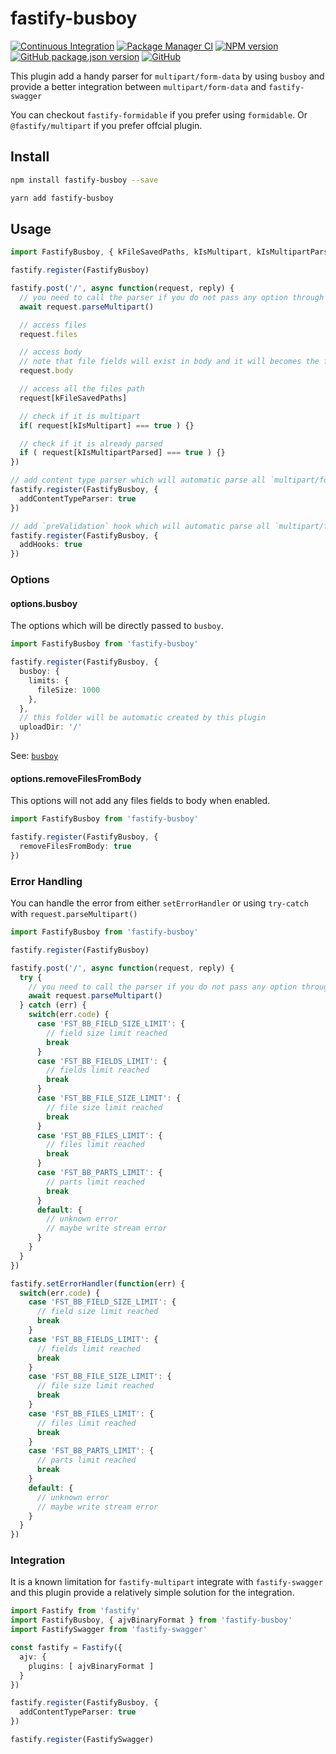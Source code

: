 # fastify-busboy

[![Continuous Integration](https://github.com/climba03003/fastify-busboy/actions/workflows/ci.yml/badge.svg)](https://github.com/climba03003/fastify-busboy/actions/workflows/ci.yml)
[![Package Manager CI](https://github.com/climba03003/fastify-busboy/actions/workflows/package-manager-ci.yml/badge.svg)](https://github.com/climba03003/fastify-busboy/actions/workflows/package-manager-ci.yml)
[![NPM version](https://img.shields.io/npm/v/fastify-busboy.svg?style=flat)](https://www.npmjs.com/package/fastify-busboy)
[![GitHub package.json version](https://img.shields.io/github/package-json/v/climba03003/fastify-busboy)](https://github.com/climba03003/fastify-busboy)
[![GitHub](https://img.shields.io/github/license/climba03003/fastify-busboy)](https://github.com/climba03003/fastify-busboy)

This plugin add a handy parser for `multipart/form-data` by using `busboy` and provide a better integration between `multipart/form-data` and `fastify-swagger`

You can checkout `fastify-formidable` if you prefer using `formidable`. Or `@fastify/multipart` if you prefer offcial plugin.

## Install

```bash
npm install fastify-busboy --save

yarn add fastify-busboy
```

## Usage

```ts
import FastifyBusboy, { kFileSavedPaths, kIsMultipart, kIsMultipartParsed } from 'fastify-busboy'

fastify.register(FastifyBusboy)

fastify.post('/', async function(request, reply) {
  // you need to call the parser if you do not pass any option through plugin registration
  await request.parseMultipart()

  // access files
  request.files

  // access body
  // note that file fields will exist in body and it will becomes the file path saved on disk
  request.body

  // access all the files path
  request[kFileSavedPaths]

  // check if it is multipart
  if( request[kIsMultipart] === true ) {}

  // check if it is already parsed
  if ( request[kIsMultipartParsed] === true ) {}
})

// add content type parser which will automatic parse all `multipart/form-data` found
fastify.register(FastifyBusboy, {
  addContentTypeParser: true
})

// add `preValidation` hook which will automatic parse all `multipart/form-data` found
fastify.register(FastifyBusboy, {
  addHooks: true
})
```

### Options

#### options.busboy

The options which will be directly passed to `busboy`.

```ts
import FastifyBusboy from 'fastify-busboy'

fastify.register(FastifyBusboy, {
  busboy: {
    limits: {
      fileSize: 1000
    },
  },
  // this folder will be automatic created by this plugin
  uploadDir: '/'
})
```

See: [`busboy`](https://github.com/mscdex/busboy/tree/master#exports)

#### options.removeFilesFromBody

This options will not add any files fields to body when enabled.

```ts
import FastifyBusboy from 'fastify-busboy'

fastify.register(FastifyBusboy, {
  removeFilesFromBody: true
})
```

### Error Handling

You can handle the error from either `setErrorHandler` or using `try-catch` with `request.parseMultipart()`

```ts
import FastifyBusboy from 'fastify-busboy'

fastify.register(FastifyBusboy)

fastify.post('/', async function(request, reply) {
  try {
    // you need to call the parser if you do not pass any option through plugin registration
    await request.parseMultipart()
  } catch (err) {
    switch(err.code) {
      case 'FST_BB_FIELD_SIZE_LIMIT': {
        // field size limit reached
        break
      }
      case 'FST_BB_FIELDS_LIMIT': {
        // fields limit reached
        break
      }
      case 'FST_BB_FILE_SIZE_LIMIT': {
        // file size limit reached
        break
      }
      case 'FST_BB_FILES_LIMIT': {
        // files limit reached
        break
      }
      case 'FST_BB_PARTS_LIMIT': {
        // parts limit reached
        break
      }
      default: {
        // unknown error
        // maybe write stream error
      }
    }
  }
})

fastify.setErrorHandler(function(err) {
  switch(err.code) {
    case 'FST_BB_FIELD_SIZE_LIMIT': {
      // field size limit reached
      break
    }
    case 'FST_BB_FIELDS_LIMIT': {
      // fields limit reached
      break
    }
    case 'FST_BB_FILE_SIZE_LIMIT': {
      // file size limit reached
      break
    }
    case 'FST_BB_FILES_LIMIT': {
      // files limit reached
      break
    }
    case 'FST_BB_PARTS_LIMIT': {
      // parts limit reached
      break
    }
    default: {
      // unknown error
      // maybe write stream error
    }
  }
})
```

### Integration

It is a known limitation for `fastify-multipart` integrate with `fastify-swagger` and this plugin provide a relatively simple solution for the integration.

```ts
import Fastify from 'fastify'
import FastifyBusboy, { ajvBinaryFormat } from 'fastify-busboy'
import FastifySwagger from 'fastify-swagger'

const fastify = Fastify({
  ajv: {
    plugins: [ ajvBinaryFormat ]
  }
})

fastify.register(FastifyBusboy, {
  addContentTypeParser: true
})

fastify.register(FastifySwagger)
```

